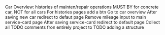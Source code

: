 Car Overview: histories of mainten/repair operations MUST BY for concrete car, NOT for all cars
    For histories pages add a btn Go to car overview
    After saving new car redirect to defaut page
    Remove mileage input to main service-card page
    After saving service-card redirect to default page
    Collect all TODO comments fron entirely project to TODO adding a structure